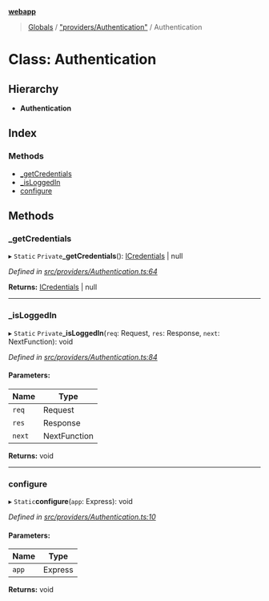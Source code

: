 **[webapp](../README.md)**

> [Globals](../globals.md) / ["providers/Authentication"](../modules/_providers_authentication_.md) / Authentication

# Class: Authentication

## Hierarchy

* **Authentication**

## Index

### Methods

* [\_getCredentials](_providers_authentication_.authentication.md#_getcredentials)
* [\_isLoggedIn](_providers_authentication_.authentication.md#_isloggedin)
* [configure](_providers_authentication_.authentication.md#configure)

## Methods

### \_getCredentials

▸ `Static` `Private`**_getCredentials**(): [ICredentials](../interfaces/_interface_icredentials_.icredentials.md) \| null

*Defined in [src/providers/Authentication.ts:64](https://github.com/BESTUPC/voting-web-app/blob/a4ae6c9/src/providers/Authentication.ts#L64)*

**Returns:** [ICredentials](../interfaces/_interface_icredentials_.icredentials.md) \| null

___

### \_isLoggedIn

▸ `Static` `Private`**_isLoggedIn**(`req`: Request, `res`: Response, `next`: NextFunction): void

*Defined in [src/providers/Authentication.ts:84](https://github.com/BESTUPC/voting-web-app/blob/a4ae6c9/src/providers/Authentication.ts#L84)*

#### Parameters:

Name | Type |
------ | ------ |
`req` | Request |
`res` | Response |
`next` | NextFunction |

**Returns:** void

___

### configure

▸ `Static`**configure**(`app`: Express): void

*Defined in [src/providers/Authentication.ts:10](https://github.com/BESTUPC/voting-web-app/blob/a4ae6c9/src/providers/Authentication.ts#L10)*

#### Parameters:

Name | Type |
------ | ------ |
`app` | Express |

**Returns:** void
